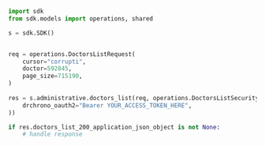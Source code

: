 <!-- Start SDK Example Usage -->
```python
import sdk
from sdk.models import operations, shared

s = sdk.SDK()


req = operations.DoctorsListRequest(
    cursor="corrupti",
    doctor=592845,
    page_size=715190,
)
    
res = s.administrative.doctors_list(req, operations.DoctorsListSecurity(
    drchrono_oauth2="Bearer YOUR_ACCESS_TOKEN_HERE",
))

if res.doctors_list_200_application_json_object is not None:
    # handle response
```
<!-- End SDK Example Usage -->